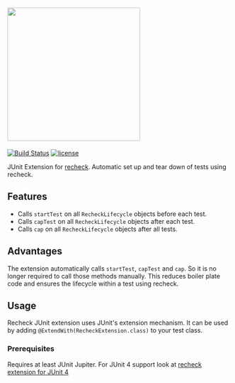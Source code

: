 # <a href="https://retest.dev"><img src="https://assets.retest.org/retest/ci/logos/recheck-screen.svg" width="300"/></a>

[![Build Status](https://travis-ci.com/retest/recheck-junit-jupiter-extension.svg?branch=master)](https://travis-ci.com/retest/recheck-junit-jupiter-extension)
[![license](https://img.shields.io/badge/license-AGPL-brightgreen.svg)](https://github.com/retest/recheck-junit-jupiter-extension/blob/master/LICENSE)

JUnit Extension for [recheck](https://github.com/retest/recheck). Automatic set up and tear down of tests using recheck.

## Features
* Calls `startTest` on all `RecheckLifecycle` objects before each test.
* Calls `capTest` on all `RecheckLifecycle` objects after each test.
* Calls `cap` on all `RecheckLifecycle` objects after all tests.

## Advantages
The extension automatically calls `startTest`, `capTest` and `cap`. So it is no longer required to call those methods manually. This reduces boiler plate code and ensures the lifecycle within a test using recheck.

## Usage
Recheck JUnit extension uses JUnit's extension mechanism. It can be used by adding `@ExtendWith(RecheckExtension.class)` to your test class.

### Prerequisites
Requires at least JUnit Jupiter. For JUnit 4 support look at [recheck extension for JUnit 4](https://github.com/retest/recheck-junit-4-extension)